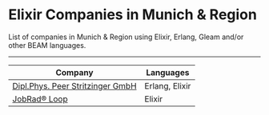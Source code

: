 # Elixir Companies in Munich & Region

List of companies in Munich & Region using Elixir, Erlang, Gleam and/or other BEAM languages.

---

| Company | Languages |
| --- | --- |
| [Dipl.Phys. Peer Stritzinger GmbH](https://stritzinger.com/) | Erlang, Elixir |
| [JobRad® Loop](https://www.jobradloop.com/) | Elixir |

